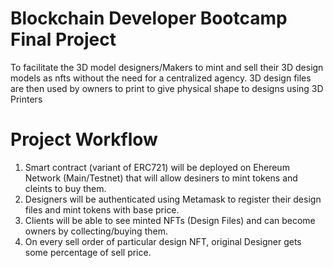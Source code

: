 # Blockchain Developer Bootcamp Final Project

To facilitate the 3D model designers/Makers  to  mint and  sell their  3D design models as nfts without the need for a centralized agency. 3D design files are then used by owners  to print to give physical shape to designs using 3D Printers

# Project Workflow


 1. Smart contract (variant of ERC721) will be deployed on Ehereum Network (Main/Testnet) that will allow desiners to mint tokens and cleints to buy them.
 2. Designers will be authenticated using Metamask to register their design files and mint tokens with base price.
 3. Clients will be able to see minted NFTs (Design Files) and can become owners by collecting/buying them.
 4. On every sell order of particular design NFT, original Designer gets some percentage of sell price.
